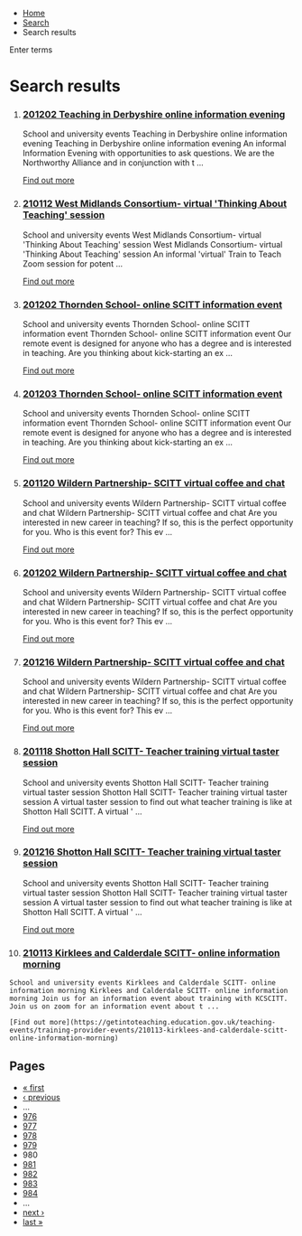 *   [Home](/)
*   [Search](/search)
*   Search results

Enter terms 

Search results
==============

1.  ### [201202 Teaching in Derbyshire online information evening](https://getintoteaching.education.gov.uk/teaching-events/training-provider-events/201202-teaching-in-derbyshire-online-information-evening)
    
    School and university events Teaching in Derbyshire online information evening Teaching in Derbyshire online information evening An informal Information Evening with opportunities to ask questions. We are the Northworthy Alliance and in conjunction with t ...
    
    [Find out more](https://getintoteaching.education.gov.uk/teaching-events/training-provider-events/201202-teaching-in-derbyshire-online-information-evening)
    
2.  ### [210112 West Midlands Consortium- virtual 'Thinking About Teaching' session](https://getintoteaching.education.gov.uk/teaching-events/training-provider-events/210112-west-midlands-consortium-virtual-thinking-about-teaching-session)
    
    School and university events West Midlands Consortium- virtual 'Thinking About Teaching' session West Midlands Consortium- virtual 'Thinking About Teaching' session An informal 'virtual' Train to Teach Zoom session for potent ...
    
    [Find out more](https://getintoteaching.education.gov.uk/teaching-events/training-provider-events/210112-west-midlands-consortium-virtual-thinking-about-teaching-session)
    
3.  ### [201202 Thornden School- online SCITT information event](https://getintoteaching.education.gov.uk/teaching-events/training-provider-events/201202-thornden-school-online-scitt-information-event)
    
    School and university events Thornden School- online SCITT information event Thornden School- online SCITT information event Our remote event is designed for anyone who has a degree and is interested in teaching. Are you thinking about kick-starting an ex ...
    
    [Find out more](https://getintoteaching.education.gov.uk/teaching-events/training-provider-events/201202-thornden-school-online-scitt-information-event)
    
4.  ### [201203 Thornden School- online SCITT information event](https://getintoteaching.education.gov.uk/teaching-events/training-provider-events/201203-thornden-school-online-scitt-information-event)
    
    School and university events Thornden School- online SCITT information event Thornden School- online SCITT information event Our remote event is designed for anyone who has a degree and is interested in teaching. Are you thinking about kick-starting an ex ...
    
    [Find out more](https://getintoteaching.education.gov.uk/teaching-events/training-provider-events/201203-thornden-school-online-scitt-information-event)
    
5.  ### [201120 Wildern Partnership- SCITT virtual coffee and chat](https://getintoteaching.education.gov.uk/teaching-events/training-provider-events/201120-wildern-partnership-scitt-virtual-coffee-and-chat)
    
    School and university events Wildern Partnership- SCITT virtual coffee and chat Wildern Partnership- SCITT virtual coffee and chat Are you interested in new career in teaching? If so, this is the perfect opportunity for you. Who is this event for? This ev ...
    
    [Find out more](https://getintoteaching.education.gov.uk/teaching-events/training-provider-events/201120-wildern-partnership-scitt-virtual-coffee-and-chat)
    
6.  ### [201202 Wildern Partnership- SCITT virtual coffee and chat](https://getintoteaching.education.gov.uk/teaching-events/training-provider-events/201202-wildern-partnership-scitt-virtual-coffee-and-chat)
    
    School and university events Wildern Partnership- SCITT virtual coffee and chat Wildern Partnership- SCITT virtual coffee and chat Are you interested in new career in teaching? If so, this is the perfect opportunity for you. Who is this event for? This ev ...
    
    [Find out more](https://getintoteaching.education.gov.uk/teaching-events/training-provider-events/201202-wildern-partnership-scitt-virtual-coffee-and-chat)
    
7.  ### [201216 Wildern Partnership- SCITT virtual coffee and chat](https://getintoteaching.education.gov.uk/teaching-events/training-provider-events/201216-wildern-partnership-scitt-virtual-coffee-and-chat)
    
    School and university events Wildern Partnership- SCITT virtual coffee and chat Wildern Partnership- SCITT virtual coffee and chat Are you interested in new career in teaching? If so, this is the perfect opportunity for you. Who is this event for? This ev ...
    
    [Find out more](https://getintoteaching.education.gov.uk/teaching-events/training-provider-events/201216-wildern-partnership-scitt-virtual-coffee-and-chat)
    
8.  ### [201118 Shotton Hall SCITT- Teacher training virtual taster session](https://getintoteaching.education.gov.uk/teaching-events/training-provider-events/201118-shotton-hall-scitt-teacher-training-virtual-taster-session)
    
    School and university events Shotton Hall SCITT- Teacher training virtual taster session Shotton Hall SCITT- Teacher training virtual taster session A virtual taster session to find out what teacher training is like at Shotton Hall SCITT. A virtual ' ...
    
    [Find out more](https://getintoteaching.education.gov.uk/teaching-events/training-provider-events/201118-shotton-hall-scitt-teacher-training-virtual-taster-session)
    
9.  ### [201216 Shotton Hall SCITT- Teacher training virtual taster session](https://getintoteaching.education.gov.uk/teaching-events/training-provider-events/201216-shotton-hall-scitt-teacher-training-virtual-taster-session)
    
    School and university events Shotton Hall SCITT- Teacher training virtual taster session Shotton Hall SCITT- Teacher training virtual taster session A virtual taster session to find out what teacher training is like at Shotton Hall SCITT. A virtual ' ...
    
    [Find out more](https://getintoteaching.education.gov.uk/teaching-events/training-provider-events/201216-shotton-hall-scitt-teacher-training-virtual-taster-session)
    
10.  ### [210113 Kirklees and Calderdale SCITT- online information morning](https://getintoteaching.education.gov.uk/teaching-events/training-provider-events/210113-kirklees-and-calderdale-scitt-online-information-morning)
    
    School and university events Kirklees and Calderdale SCITT- online information morning Kirklees and Calderdale SCITT- online information morning Join us for an information event about training with KCSCITT. Join us on zoom for an information event about t ...
    
    [Find out more](https://getintoteaching.education.gov.uk/teaching-events/training-provider-events/210113-kirklees-and-calderdale-scitt-online-information-morning)
    

Pages
-----

*   [« first](/search/site "Go to first page")
*   [‹ previous](/search/site?page=978 "Go to previous page")
*   …
*   [976](/search/site?page=975 "Go to page 976")
*   [977](/search/site?page=976 "Go to page 977")
*   [978](/search/site?page=977 "Go to page 978")
*   [979](/search/site?page=978 "Go to page 979")
*   980
*   [981](/search/site?page=980 "Go to page 981")
*   [982](/search/site?page=981 "Go to page 982")
*   [983](/search/site?page=982 "Go to page 983")
*   [984](/search/site?page=983 "Go to page 984")
*   …
*   [next ›](/search/site?page=980 "Go to next page")
*   [last »](/search/site?page=1032 "Go to last page")